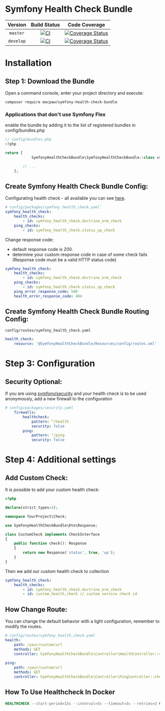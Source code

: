Symfony Health Check Bundle
=================================

| Version | Build Status | Code Coverage |
|:---------:|:-------------:|:-----:|
| `master`| [![CI][master Build Status Image]][master Build Status] | [![Coverage Status][master Code Coverage Image]][master Code Coverage] |
| `develop`| [![CI][develop Build Status Image]][develop Build Status] | [![Coverage Status][develop Code Coverage Image]][develop Code Coverage] |

Installation
============

Step 1: Download the Bundle
----------------------------------
Open a command console, enter your project directory and execute:

```console
composer require macpaw/symfony-health-check-bundle
```

### Applications that don't use Symfony Flex

enable the bundle by adding it to the list of registered bundles in config/bundles.php

```php
// config/bundles.php
<?php

return [
            SymfonyHealthCheckBundle\SymfonyHealthCheckBundle::class => ['all' => true],

        // ...
    ];
```

Create Symfony Health Check Bundle Config:
----------------------------------

Configurating health check - all available you can see [here](https://github.com/MacPaw/symfony-health-check-bundle/tree/master/src/Check).

```yaml
# config/packages/symfony_health_check.yaml`
symfony_health_check:
    health_checks:
        - id: symfony_health_check.doctrine_orm_check
    ping_checks:
        - id: symfony_health_check.status_up_check
```
Change response code:
- default response code is 200.
- determine your custom response code in case of some check fails (Response code must be a valid HTTP status code)
```yaml
symfony_health_check:
    health_checks:
        - id: symfony_health_check.doctrine_orm_check
    ping_checks:
        - id: symfony_health_check.status_up_check
    ping_error_response_code: 500
    health_error_response_code: 404
```

Create Symfony Health Check Bundle Routing Config:
----------------------------------
`config/routes/symfony_health_check.yaml`

```yaml
health_check:
    resource: '@SymfonyHealthCheckBundle/Resources/config/routes.xml'
```

Step 3: Configuration
=============

Security Optional:
----------------------------------

If you are using [symfony/security](https://symfony.com/doc/current/security.html) and your health check is to be used anonymously, add a new firewall to the configuration

```yaml
# config/packages/security.yaml
    firewalls:
        healthcheck:
            pattern: ^/health
            security: false
        ping:
            pattern: ^/ping
            security: false
```

Step 4: Additional settings
=============

Add Custom Check:
----------------------------------
It is possible to add your custom health check:

```php
<?php

declare(strict_types=1);

namespace YourProject\Check;

use SymfonyHealthCheckBundle\Dto\Response;

class CustomCheck implements CheckInterface
{
    public function check(): Response
    {
        return new Response('status', true, 'up');
    }
}
```

Then we add our custom health check to collection

```yaml
symfony_health_check:
    health_checks:
        - id: symfony_health_check.doctrine_orm_check
        - id: custom_health_check // custom service check id
```

How Change Route:
----------------------------------
You can change the default behavior with a light configuration, remember to modify the routes.
```yaml
# config/routes/symfony_health_check.yaml
health:
    path: /your/custom/url
    methods: GET
    controller: SymfonyHealthCheckBundle\Controller\HealthController::check
    
ping:
    path: /your/custom/url
    methods: GET
    controller: SymfonyHealthCheckBundle\Controller\PingController::check

```

How To Use Healthcheck In Docker
----------------------------------
```dockerfile
HEALTHCHECK --start-period=15s --interval=5s --timeout=3s --retries=3 CMD curl -sS {{your host}}/health || exit 1
```

[master Build Status]: https://github.com/macpaw/symfony-health-check-bundle/actions?query=workflow%3ACI+branch%3Amaster
[master Build Status Image]: https://github.com/macpaw/symfony-health-check-bundle/workflows/CI/badge.svg?branch=master
[develop Build Status]: https://github.com/macpaw/symfony-health-check-bundle/actions?query=workflow%3ACI+branch%3Adevelop
[develop Build Status Image]: https://github.com/macpaw/symfony-health-check-bundle/workflows/CI/badge.svg?branch=develop
[master Code Coverage]: https://codecov.io/gh/macpaw/symfony-health-check-bundle/branch/master
[master Code Coverage Image]: https://img.shields.io/codecov/c/github/macpaw/symfony-health-check-bundle/master?logo=codecov
[develop Code Coverage]: https://codecov.io/gh/macpaw/symfony-health-check-bundle/branch/develop
[develop Code Coverage Image]: https://img.shields.io/codecov/c/github/macpaw/symfony-health-check-bundle/develop?logo=codecov
